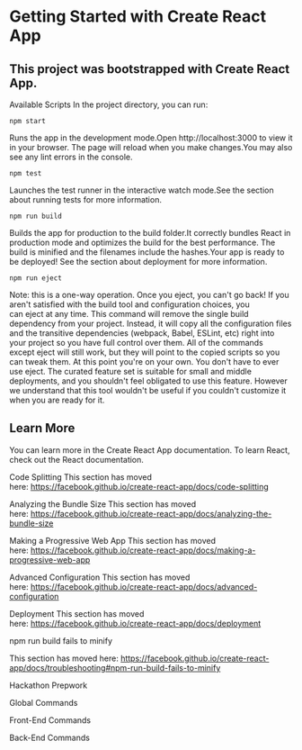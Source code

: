 # Getting Started with Create React App

## This project was bootstrapped with Create React App.

Available Scripts
In the project directory, you can run:

`npm start`

Runs the app in the development mode.Open http://localhost:3000 to view it in your browser.
The page will reload when you make changes.You may also see any lint errors in the console.

`npm test`

Launches the test runner in the interactive watch mode.See the section about running tests for more information.

`npm run build`

Builds the app for production to the build folder.It correctly bundles React in production mode and optimizes the build for the best performance.
The build is minified and the filenames include the hashes.Your app is ready to be deployed!
See the section about deployment for more information.

`npm run eject`

Note: this is a one-way operation. Once you eject, you can't go back!
If you aren't satisfied with the build tool and configuration choices, you can eject at any time. This command will remove the single build dependency from your project.
Instead, it will copy all the configuration files and the transitive dependencies (webpack, Babel, ESLint, etc) right into your project so you have full control over them. All of the commands except eject will still work, but they will point to the copied scripts so you can tweak them. At this point you're on your own.
You don't have to ever use eject. The curated feature set is suitable for small and middle deployments, and you shouldn't feel obligated to use this feature. However we understand that this tool wouldn't be useful if you couldn't customize it when you are ready for it.

## Learn More

You can learn more in the Create React App documentation.
To learn React, check out the React documentation.

Code Splitting
This section has moved here: https://facebook.github.io/create-react-app/docs/code-splitting

Analyzing the Bundle Size
This section has moved here: https://facebook.github.io/create-react-app/docs/analyzing-the-bundle-size

Making a Progressive Web App
This section has moved here: https://facebook.github.io/create-react-app/docs/making-a-progressive-web-app

Advanced Configuration
This section has moved here: https://facebook.github.io/create-react-app/docs/advanced-configuration

Deployment
This section has moved here: https://facebook.github.io/create-react-app/docs/deployment

npm run build fails to minify

This section has moved here: https://facebook.github.io/create-react-app/docs/troubleshooting#npm-run-build-fails-to-minify

Hackathon Prepwork

Global Commands

Front-End Commands

Back-End Commands
